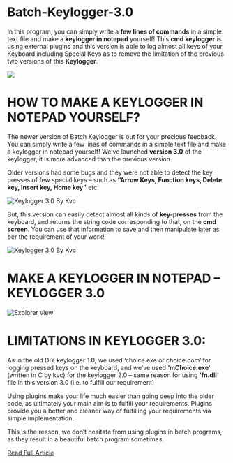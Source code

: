 # Batch-Keylogger-3.0
In this program, you can simply write a **few lines of commands** in a simple text file and make a **keylogger in notepad** yourself! This **cmd keylogger** is using external plugins and this version is able to log almost all keys of your Keyboard including Special Keys as to remove the limitation of the previous two versions of this **Keylogger**.

 ![](https://i0.wp.com/www.thebateam.org/wp-content/uploads/2019/04/21-1-e1554628582559.png?fit=402%2C120&ssl=1)
 
 # HOW TO MAKE A KEYLOGGER IN NOTEPAD YOURSELF? 
The newer version of  Batch Keylogger is out for your precious feedback. You can simply write a few lines of commands in a simple text file and make a keylogger in notepad yourself! We’ve launched **version 3.0** of the keylogger, it is more advanced than the previous version.

Older versions had some bugs and they were not able to detect the key presses of few special keys – such as **“Arrow Keys, Function keys, Delete key, Insert key, Home key”** etc.

![Keylogger 3.0 By Kvc](https://i2.wp.com/www.thebateam.org/wp-content/uploads/2020/03/Keylogger-3.0.gif?w=600&ssl=1)

But, this version can easily detect almost all kinds of **key-presses** from the keyboard, and returns the string code corresponding to that, on the **cmd screen**. You can use that information to save and then manipulate later as per the requirement of your work!

![Keylogger 3.0 By Kvc](https://i1.wp.com/www.thebateam.org/wp-content/uploads/2018/12/21-1.png?resize=768%2C229&ssl=1)
 
 # MAKE A KEYLOGGER IN NOTEPAD – KEYLOGGER 3.0

![Explorer view](https://i0.wp.com/www.thebateam.org/wp-content/uploads/2018/12/21-2.png?w=352&ssl=1)

# LIMITATIONS IN KEYLOGGER 3.0:
As in the old DIY keylogger 1.0, we used ‘choice.exe or choice.com‘ for logging pressed keys on the keyboard, and we’ve used **‘mChoice.exe‘** (written in C by kvc) for the keylogger 2.0 – same reason for using **‘fn.dll‘** file in this version 3.0 (i.e. to fulfill our requirement)

Using plugins make your life much easier than going deep into the older code, as ultimately your main aim is to fulfill your requirements. Plugins provide you a better and cleaner way of fulfilling your requirements via simple implementation.

This is the reason, we don’t hesitate from using plugins in batch programs, as they result in a beautiful batch program sometimes.

[Read Full Article](https://www.thebateam.org/2020/01/keylogger-ver-3-0-by-kvc/)
